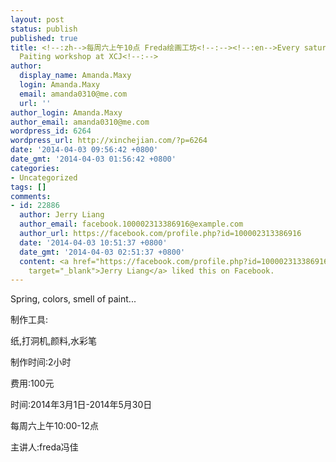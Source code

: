 ```yaml
---
layout: post
status: publish
published: true
title: <!--:zh-->每周六上午10点 Freda绘画工坊<!--:--><!--:en-->Every saturday at 10am - Freda's
  Paiting workshop at XCJ<!--:-->
author:
  display_name: Amanda.Maxy
  login: Amanda.Maxy
  email: amanda0310@me.com
  url: ''
author_login: Amanda.Maxy
author_email: amanda0310@me.com
wordpress_id: 6264
wordpress_url: http://xinchejian.com/?p=6264
date: '2014-04-03 09:56:42 +0800'
date_gmt: '2014-04-03 01:56:42 +0800'
categories:
- Uncategorized
tags: []
comments:
- id: 22886
  author: Jerry Liang
  author_email: facebook.100002313386916@example.com
  author_url: https://facebook.com/profile.php?id=100002313386916
  date: '2014-04-03 10:51:37 +0800'
  date_gmt: '2014-04-03 02:51:37 +0800'
  content: <a href="https://facebook.com/profile.php?id=100002313386916"
    target="_blank">Jerry Liang</a> liked this on Facebook.
---
```

<p><!--:en-->Spring, colors, smell of paint...</p>
<p>制作工具:</p>
<p>纸,打洞机,颜料,水彩笔</p>
<p>制作时间:2小时</p>
<p>费用:100元</p>
<p>时间:2014年3月1日-2014年5月30日</p>
<p>每周六上午10:00-12点</p>
<p>主讲人:freda冯佳<!--:--></p>
